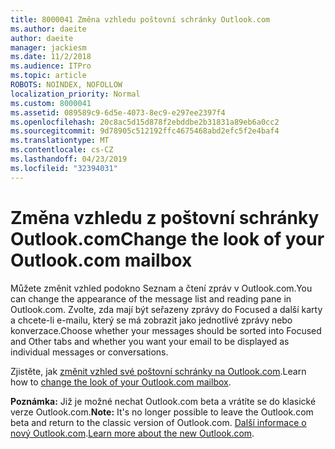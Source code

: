 ```yaml
---
title: 8000041 Změna vzhledu poštovní schránky Outlook.com
ms.author: daeite
author: daeite
manager: jackiesm
ms.date: 11/2/2018
ms.audience: ITPro
ms.topic: article
ROBOTS: NOINDEX, NOFOLLOW
localization_priority: Normal
ms.custom: 8000041
ms.assetid: 089589c9-6d5e-4073-8ec9-e297ee2397f4
ms.openlocfilehash: 20c8ac5d15d878f2ebddbe2b31831a89eb6a0cc2
ms.sourcegitcommit: 9d78905c512192ffc4675468abd2efc5f2e4baf4
ms.translationtype: MT
ms.contentlocale: cs-CZ
ms.lasthandoff: 04/23/2019
ms.locfileid: "32394031"
---
```

# <a name="change-the-look-of-your-outlookcom-mailbox"></a><span data-ttu-id="5a0ac-102">Změna vzhledu z poštovní schránky Outlook.com</span><span class="sxs-lookup"><span data-stu-id="5a0ac-102">Change the look of your Outlook.com mailbox</span></span>

<span data-ttu-id="5a0ac-103">Můžete změnit vzhled podokno Seznam a čtení zpráv v Outlook.com.</span><span class="sxs-lookup"><span data-stu-id="5a0ac-103">You can change the appearance of the message list and reading pane in Outlook.com.</span></span> <span data-ttu-id="5a0ac-104">Zvolte, zda mají být seřazeny zprávy do Focused a další karty a chcete-li e-mailu, který se má zobrazit jako jednotlivé zprávy nebo konverzace.</span><span class="sxs-lookup"><span data-stu-id="5a0ac-104">Choose whether your messages should be sorted into Focused and Other tabs and whether you want your email to be displayed as individual messages or conversations.</span></span>
  
<span data-ttu-id="5a0ac-105">Zjistěte, jak [změnit vzhled své poštovní schránky na Outlook.com](https://go.microsoft.com/fwlink/p/?linkid=2001401&amp;clcid=0x409).</span><span class="sxs-lookup"><span data-stu-id="5a0ac-105">Learn how to [change the look of your Outlook.com mailbox](https://go.microsoft.com/fwlink/p/?linkid=2001401&amp;clcid=0x409).</span></span>
  
 <span data-ttu-id="5a0ac-106">**Poznámka:** Již je možné nechat Outlook.com beta a vrátíte se do klasické verze Outlook.com.</span><span class="sxs-lookup"><span data-stu-id="5a0ac-106">**Note:** It's no longer possible to leave the Outlook.com beta and return to the classic version of Outlook.com.</span></span> <span data-ttu-id="5a0ac-107">[Další informace o nový Outlook.com](https://go.microsoft.com/fwlink/p/?linkid=874356).</span><span class="sxs-lookup"><span data-stu-id="5a0ac-107">[Learn more about the new Outlook.com](https://go.microsoft.com/fwlink/p/?linkid=874356).</span></span>
  

